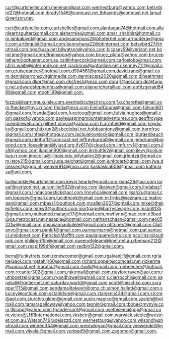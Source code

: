 curt@curtsheller.com,melenani@aol.com,wernestburg@yahoo.com,betsybird27@hotmail.com,jbrady1546@comcast.net,lbhaynes@comcast.net,larsaf@verizon.net,

curt@curtsheller.com,curtsheller@gmail.com,alanfagan74@hotmail.com,allanlearnsguitar@gmail.com,alshermie@gmail.com,amar_shabbir@hotmail.com,ambaluyot@gmail.com,andysammons2@btinternet.com,armoderay@gmail.com,artlinguist@gmail.com,bennyhana22@btinternet.com,betsybird27@hotmail.com,bgo@usa.net,bilwatson@yahoo.com,bjcasey59@verizon.net,bond.jme@gmail.com,Brainspoo@yahoo.com,bruce_pluta@yahoo.com,bruceplatham@optusnet.com.au,caitlinhaycock@gmail.com,carloslobo@mail.com,chris.waite@internode.on.net,cjacknow@optonline.net,ckenney711@gmail.com,cruisedancer@hotmail.com,d904561@gmail.com,david.rane@gmail.com,dennisbarron@virginmedia.com,denniscars2020@gmail.com,djheathman@gmail.com,dkor@msn.com,dksfresh@msn.com,donrj1@aol.com,dp@fugue.net,edwardstephenfass@gmail.com,elainerichert@aol.com,epfitzgerald8488@gmail.com,etootill99@gmail.com,

fozzie@learningukulele.com,events@cutiecircle.com,f.g.charette@gmail.com,fhecker@nyc.rr.com,fhstix@msn.com,FinIndCouns@gmail.com,folson601@gmail.com,fosnda@aol.com,fuceteug@gmail.com,fulvia.hughes@gmail.com,gaskof@yahoo.com,gayle@springmountainadventures.com,geoffroy@ensembleweb.com,gilbert.olayan@yahoo.com,h.armfield@gmail.com,haydicky@gmail.com,hitxrun2@sbcglobal.net,hobbsantony@gmail.com,hornfree@gmail.com,info@photoguy.com,jacquielovelock@gmail.com,jburgenbauch@gmail.com,jdethoff@comcast.net,jeffreyburda0@gmail.com,jemdrum@bigpond.com,jfosselman@lvjusd.org,jfy617@icloud.com,jimfurry1@gmail.com,jjslt@yahoo.com,jkaplan900@gmail.com,jkshuttle2@gmail.com,jlevy@columbus.rr.com,jmccollu@illinois.edu,jollybailey2@gmail.com,jrlentzjr@gmail.com,jstoy215@gmail.com,jude.pelchat@gmail.com,junktoart@gmail.com,jwa.driessen@ziggo.nl,jweaver914@msn.com,kaskaskia606@gmail.com,kathplaza@aol.com,

bullwinnkle@curtsheller.com,kevin.hearle@gmail.com,ksm426@aol.com,larsaf@verizon.net,lauramiller562@yahoo.com,likaiwen@gmail.com,lindabaz1@gmail.com,lindacopestick@aol.com,linnyhca@gmail.com,lisah2u@gmail.com,loposey@gmail.com,lucidmonk@gmail.com,m.frnka@seznam.cz,mabrogan@gmail.com,mbass1@outlook.com,mcallen2007@gmail.com,mike@thekenfields.com,mmw3@outlook.com,mortgage@barrysavage.com,msbrill135@gmail.com,muhamed.malagic17@hotmail.com,mwflynn@mac.com,n3bud@pa.metrocast.net,nasapla@hotmail.com,nathanschaan@gmail.com,neo0522tw@gmail.com,ohsusannaukulele@gmail.com,ohtunes1@gmail.com,Olaitanvc@gmail.com,pankj1@gmail.com,parmarmarm@hotmail.com,pat.santucci.sr@donet.com,Patrick@Moffitt.com,paulgiguere@me.com,pcollinsjr@outlook.com,philipgriffin@gmail.com,queenofgleam@iinet.net.au,rbenson212@gmail.com,recpl199df@gmail.com,redbin132@gmail.com,

bern@funkyfrets.com,renewcomer@gmail.com,rgalvanjr1@gmail.com,rgrlane@aol.com,rgstahljr60@gmail.com,richard.oppelt@comcast.net,rickerme@comcast.net,rkaratsu@gmail.com,rlwilk@gmail.com,ronbeecher@hotmail.com,rrcanter302@gmail.com,rskjrmail@gmail.com,rtaylorcraven@aol.com,ruthboetzel@gmail.com,ryandhowell@gmail.com,s.ciarrocchi@gmail.com,sandral@frontiernet.net,saturday.world@gmail.com,scott@mischko.com,scrapper1115@gmail.com,sendamailtokevin@gmx.ch,simon.hallett@gmail.com,skucey@outlook.com,sstahldvm@gmail.com,stanjenn434@gmail.com,storre@aol.com,sturchio.glenn@gmail.com,suolo.magico@gmail.com,szalph@hotmail.com,tamaragalloway@yahoo.com,taonin@gmail.com,tbone@mynvw.com,tlklopp@yahoo.com,tpanderson1@gmail.com,usethisemailpop@gmail.com,victor@LHRInternational.com,vksbctr@gmail.com,warwick.steele@westnet.com.au,Watson749@dejazzd.com,wernestburg@yahoo.com,wilsondh@hotmail.com,winded344@gmail.com,wrenwlogan@gmail.com,yeewendell@gmail.com,yijyelai@gmail.com,yuripad9@gmail.com,zagomor@gmail.com,
